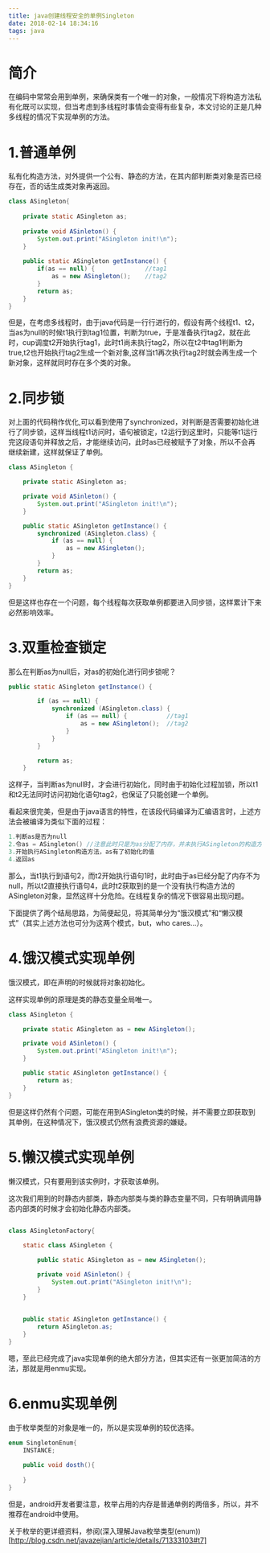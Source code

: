 ```yaml
---
title: java创建线程安全的单例Singleton
date: 2018-02-14 18:34:16
tags: java
---
```


# 简介

在编码中常常会用到单例，来确保类有一个唯一的对象，一般情况下将构造方法私有化既可以实现，但当考虑到多线程时事情会变得有些复杂，本文讨论的正是几种多线程的情况下实现单例的方法。

# 1.普通单例

私有化构造方法，对外提供一个公有、静态的方法，在其内部判断类对象是否已经存在，否的话生成类对象再返回。

```java
class ASingleton{
	
	private static ASingleton as;
	
	private void ASinleton() {
		System.out.print("ASingleton init!\n");
	}
	
	public static ASingleton getInstance() {
		if(as == null) {              //tag1
			as = new ASingleton();    //tag2
		}
		return as;
	}
}
```

但是，在考虑多线程时，由于java代码是一行行进行的，假设有两个线程t1、t2，当as为null的时候t1执行到tag1位置，判断为true，于是准备执行tag2，就在此时，cup调度t2开始执行tag1，此时t1尚未执行tag2，所以在t2中tag1判断为true,t2也开始执行tag2生成一个新对象,这样当t1再次执行tag2时就会再生成一个新对象，这样就同时存在多个类的对象。

# 2.同步锁

对上面的代码稍作优化,可以看到使用了synchronized，对判断是否需要初始化进行了同步锁，这样当线程t1访问时，语句被锁定，t2运行到这里时，只能等t1运行完这段语句并释放之后，才能继续访问，此时as已经被赋予了对象，所以不会再继续新建，这样就保证了单例。

```java
class ASingleton {

	private static ASingleton as;

	private void ASinleton() {
		System.out.print("ASingleton init!\n");
	}

	public static ASingleton getInstance() {
		synchronized (ASingleton.class) {
			if (as == null) {
				as = new ASingleton();
			}
		}
		return as;
	}
}
```

但是这样也存在一个问题，每个线程每次获取单例都要进入同步锁，这样累计下来必然影响效率。

# 3.双重检查锁定

那么在判断as为null后，对as的初始化进行同步锁呢？

```java
public static ASingleton getInstance() {

		if (as == null) {
			synchronized (ASingleton.class) {
				if (as == null) {           //tag1
					as = new ASingleton();  //tag2
				}
			}
		}

		return as;
	}
```

这样子，当判断as为null时，才会进行初始化，同时由于初始化过程加锁，所以t1和t2无法同时访问初始化语句tag2，也保证了只能创建一个单例。

看起来很完美，但是由于java语言的特性，在该段代码编译为汇编语言时，上述方法会被编译为类似下面的过程：

```c
1.判断as是否为null
2.令as = ASingleton() //注意此时只是为as分配了内存，并未执行ASingleton的构造方法
3.开始执行ASingleton构造方法，as有了初始化的值
4.返回as
```

那么，当t1执行到语句2，而t2开始执行语句1时，此时由于as已经分配了内存不为null，所以t2直接执行语句4，此时t2获取到的是一个没有执行构造方法的ASingleton对象，显然这样十分危险。在线程复杂的情况下很容易出现问题。

下面提供了两个结局思路，为简便起见，将其简单分为“饿汉模式”和“懒汉模式”（其实上述方法也可分为这两个模式，but，who cares...）。

# 4.饿汉模式实现单例

饿汉模式，即在声明的时候就将对象初始化。

这样实现单例的原理是类的静态变量全局唯一。

```java
class ASingleton {

	private static ASingleton as = new ASingleton();

	private void ASinleton() {
		System.out.print("ASingleton init!\n");
	}

	public static ASingleton getInstance() {
		return as;
	}
}
```

但是这样仍然有个问题，可能在用到ASingleton类的时候，并不需要立即获取到其单例，在这种情况下，饿汉模式仍然有浪费资源的嫌疑。

# 5.懒汉模式实现单例

懒汉模式，只有要用到该实例时，才获取该单例。

这次我们用到的时静态内部类，静态内部类与类的静态变量不同，只有明确调用静态内部类的时候才会初始化静态内部类。

```java

class ASingletonFactory{
	
	static class ASingleton {

		public static ASingleton as = new ASingleton();

		private void ASinleton() {
			System.out.print("ASingleton init!\n");
		}	
	}
	
	
	public static ASingleton getInstance() {
		return ASingleton.as;
	}	
}
```

嗯，至此已经完成了java实现单例的绝大部分方法，但其实还有一张更加简洁的方法，那就是用enmu实现。

# 6.enmu实现单例

由于枚举类型的对象是唯一的，所以是实现单例的较优选择。

```java
enum SingletonEnum{
	INSTANCE;
	
	public void dosth(){
		
	}
}
```

但是，android开发者要注意，枚举占用的内存是普通单例的两倍多，所以，并不推荐在android中使用。

关于枚举的更详细资料，参阅(深入理解Java枚举类型(enum))[http://blog.csdn.net/javazejian/article/details/71333103#t7]